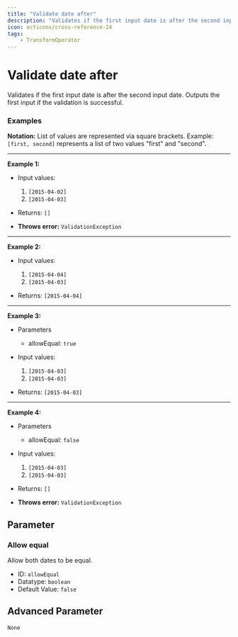 ```yaml
---
title: "Validate date after"
description: "Validates if the first input date is after the second input date. Outputs the first input if the validation is successful."
icon: octicons/cross-reference-24
tags: 
    - TransformOperator
---
```

# Validate date after
<!-- This file was generated - DO NOT CHANGE IT MANUALLY -->



Validates if the first input date is after the second input date. Outputs the first input if the validation is successful.

### Examples

**Notation:** List of values are represented via square brackets. Example: `[first, second]` represents a list of two values "first" and "second".

---
**Example 1:**

* Input values:
    1. `[2015-04-02]`
    2. `[2015-04-03]`

* Returns: `[]`
* **Throws error:** `ValidationException`


---
**Example 2:**

* Input values:
    1. `[2015-04-04]`
    2. `[2015-04-03]`

* Returns: `[2015-04-04]`


---
**Example 3:**

* Parameters
    * allowEqual: `true`

* Input values:
    1. `[2015-04-03]`
    2. `[2015-04-03]`

* Returns: `[2015-04-03]`


---
**Example 4:**

* Parameters
    * allowEqual: `false`

* Input values:
    1. `[2015-04-03]`
    2. `[2015-04-03]`

* Returns: `[]`
* **Throws error:** `ValidationException`




## Parameter

### Allow equal

Allow both dates to be equal.

- ID: `allowEqual`
- Datatype: `boolean`
- Default Value: `false`





## Advanced Parameter

`None`